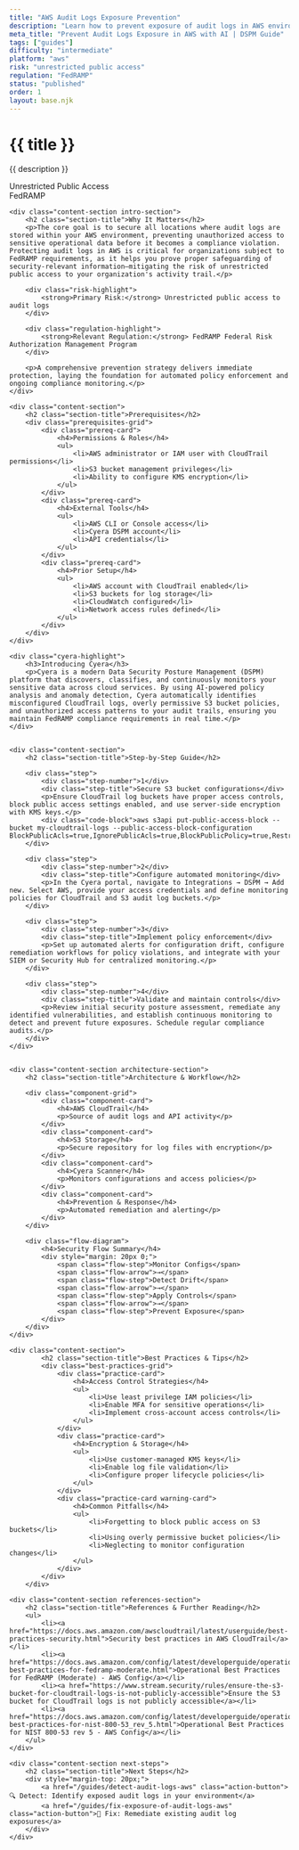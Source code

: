 ```yaml
---
title: "AWS Audit Logs Exposure Prevention"
description: "Learn how to prevent exposure of audit logs in AWS environments. Follow step-by-step guidance for FedRAMP compliance."
meta_title: "Prevent Audit Logs Exposure in AWS with AI | DSPM Guide"
tags: ["guides"]
difficulty: "intermediate"
platform: "aws"
risk: "unrestricted public access"
regulation: "FedRAMP"
status: "published"
order: 1
layout: base.njk
---
```


<div class="container">
    <div class="header">
        <h1>{{ title }}</h1>
        <p>{{ description }}</p>
        <div class="badge">Unrestricted Public Access</div>
        <div class="badge regulation">FedRAMP</div>
    </div>

    <div class="content-section intro-section">
        <h2 class="section-title">Why It Matters</h2>
        <p>The core goal is to secure all locations where audit logs are stored within your AWS environment, preventing unauthorized access to sensitive operational data before it becomes a compliance violation. Protecting audit logs in AWS is critical for organizations subject to FedRAMP requirements, as it helps you prove proper safeguarding of security-relevant information—mitigating the risk of unrestricted public access to your organization's activity trail.</p>
        
        <div class="risk-highlight">
            <strong>Primary Risk:</strong> Unrestricted public access to audit logs
        </div>
        
        <div class="regulation-highlight">
            <strong>Relevant Regulation:</strong> FedRAMP Federal Risk Authorization Management Program
        </div>
        
        <p>A comprehensive prevention strategy delivers immediate protection, laying the foundation for automated policy enforcement and ongoing compliance monitoring.</p>
    </div>

    <div class="content-section">
        <h2 class="section-title">Prerequisites</h2>
        <div class="prerequisites-grid">
            <div class="prereq-card">
                <h4>Permissions & Roles</h4>
                <ul>
                    <li>AWS administrator or IAM user with CloudTrail permissions</li>
                    <li>S3 bucket management privileges</li>
                    <li>Ability to configure KMS encryption</li>
                </ul>
            </div>
            <div class="prereq-card">
                <h4>External Tools</h4>
                <ul>
                    <li>AWS CLI or Console access</li>
                    <li>Cyera DSPM account</li>
                    <li>API credentials</li>
                </ul>
            </div>
            <div class="prereq-card">
                <h4>Prior Setup</h4>
                <ul>
                    <li>AWS account with CloudTrail enabled</li>
                    <li>S3 buckets for log storage</li>
                    <li>CloudWatch configured</li>
                    <li>Network access rules defined</li>
                </ul>
            </div>
        </div>
    </div>
	
    <div class="cyera-highlight">
        <h3>Introducing Cyera</h3>
        <p>Cyera is a modern Data Security Posture Management (DSPM) platform that discovers, classifies, and continuously monitors your sensitive data across cloud services. By using AI-powered policy analysis and anomaly detection, Cyera automatically identifies misconfigured CloudTrail logs, overly permissive S3 bucket policies, and unauthorized access patterns to your audit trails, ensuring you maintain FedRAMP compliance requirements in real time.</p>
    </div>
	

    <div class="content-section">
        <h2 class="section-title">Step-by-Step Guide</h2>
        
        <div class="step">
            <div class="step-number">1</div>
            <div class="step-title">Secure S3 bucket configurations</div>
            <p>Ensure CloudTrail log buckets have proper access controls, block public access settings enabled, and use server-side encryption with KMS keys.</p>
            <div class="code-block">aws s3api put-public-access-block --bucket my-cloudtrail-logs --public-access-block-configuration BlockPublicAcls=true,IgnorePublicAcls=true,BlockPublicPolicy=true,RestrictPublicBuckets=true</div>
        </div>

        <div class="step">
            <div class="step-number">2</div>
            <div class="step-title">Configure automated monitoring</div>
            <p>In the Cyera portal, navigate to Integrations → DSPM → Add new. Select AWS, provide your access credentials and define monitoring policies for CloudTrail and S3 audit log buckets.</p>
        </div>

        <div class="step">
            <div class="step-number">3</div>
            <div class="step-title">Implement policy enforcement</div>
            <p>Set up automated alerts for configuration drift, configure remediation workflows for policy violations, and integrate with your SIEM or Security Hub for centralized monitoring.</p>
        </div>

        <div class="step">
            <div class="step-number">4</div>
            <div class="step-title">Validate and maintain controls</div>
            <p>Review initial security posture assessment, remediate any identified vulnerabilities, and establish continuous monitoring to detect and prevent future exposures. Schedule regular compliance audits.</p>
        </div>
    </div>


    <div class="content-section architecture-section">
        <h2 class="section-title">Architecture & Workflow</h2>
        
        <div class="component-grid">
            <div class="component-card">
                <h4>AWS CloudTrail</h4>
                <p>Source of audit logs and API activity</p>
            </div>
            <div class="component-card">
                <h4>S3 Storage</h4>
                <p>Secure repository for log files with encryption</p>
            </div>
            <div class="component-card">
                <h4>Cyera Scanner</h4>
                <p>Monitors configurations and access policies</p>
            </div>
            <div class="component-card">
                <h4>Prevention & Response</h4>
                <p>Automated remediation and alerting</p>
            </div>
        </div>

        <div class="flow-diagram">
            <h4>Security Flow Summary</h4>
            <div style="margin: 20px 0;">
                <span class="flow-step">Monitor Configs</span>
                <span class="flow-arrow">→</span>
                <span class="flow-step">Detect Drift</span>
                <span class="flow-arrow">→</span>
                <span class="flow-step">Apply Controls</span>
                <span class="flow-arrow">→</span>
                <span class="flow-step">Prevent Exposure</span>
            </div>
        </div>
    </div>

	<div class="content-section">
	        <h2 class="section-title">Best Practices & Tips</h2>
	        <div class="best-practices-grid">
	            <div class="practice-card">
	                <h4>Access Control Strategies</h4>
	                <ul>
	                    <li>Use least privilege IAM policies</li>
	                    <li>Enable MFA for sensitive operations</li>
	                    <li>Implement cross-account access controls</li>
	                </ul>
	            </div>
	            <div class="practice-card">
	                <h4>Encryption & Storage</h4>
	                <ul>
	                    <li>Use customer-managed KMS keys</li>
	                    <li>Enable log file validation</li>
	                    <li>Configure proper lifecycle policies</li>
	                </ul>
	            </div>
	            <div class="practice-card warning-card">
	                <h4>Common Pitfalls</h4>
	                <ul>
	                    <li>Forgetting to block public access on S3 buckets</li>
	                    <li>Using overly permissive bucket policies</li>
	                    <li>Neglecting to monitor configuration changes</li>
	                </ul>
	            </div>
	        </div>
	    </div>

    <div class="content-section references-section">
        <h2 class="section-title">References & Further Reading</h2>
        <ul>
            <li><a href="https://docs.aws.amazon.com/awscloudtrail/latest/userguide/best-practices-security.html">Security best practices in AWS CloudTrail</a></li>
            <li><a href="https://docs.aws.amazon.com/config/latest/developerguide/operational-best-practices-for-fedramp-moderate.html">Operational Best Practices for FedRAMP (Moderate) - AWS Config</a></li>
            <li><a href="https://www.stream.security/rules/ensure-the-s3-bucket-for-cloudtrail-logs-is-not-publicly-accessible">Ensure the S3 bucket for CloudTrail logs is not publicly accessible</a></li>
            <li><a href="https://docs.aws.amazon.com/config/latest/developerguide/operational-best-practices-for-nist-800-53_rev_5.html">Operational Best Practices for NIST 800-53 rev 5 - AWS Config</a></li>
        </ul>
    </div>

    <div class="content-section next-steps">
        <h2 class="section-title">Next Steps</h2>
        <div style="margin-top: 20px;">
            <a href="/guides/detect-audit-logs-aws" class="action-button">🔍 Detect: Identify exposed audit logs in your environment</a>
            <a href="/guides/fix-exposure-of-audit-logs-aws" class="action-button">🔧 Fix: Remediate existing audit log exposures</a>
        </div>
    </div>
</div>